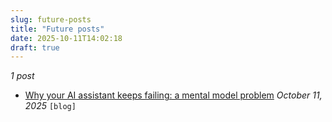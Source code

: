 ```yaml
---
slug: future-posts
title: "Future posts"
date: 2025-10-11T14:02:18
draft: true
---
```


*1 post*

- [Why your AI assistant keeps failing: a mental model problem](https://warpedvisions.org/blog/2025/why-your-ai-assistant-keeps-failing-a-mental-model-problem/) *October 11, 2025* `[blog]`

